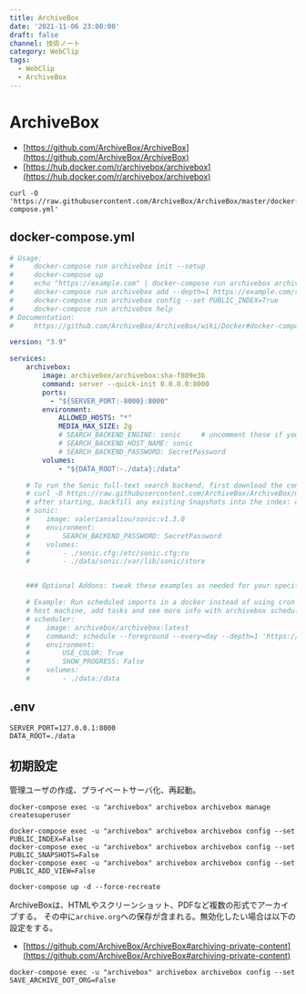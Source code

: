 ```yaml
---
title: ArchiveBox
date: '2021-11-06 23:00:00'
draft: false
channel: 技術ノート
category: WebClip
tags:
  - WebClip
  - ArchiveBox
---
```

# ArchiveBox

- [https://github.com/ArchiveBox/ArchiveBox](https://github.com/ArchiveBox/ArchiveBox)
- [https://hub.docker.com/r/archivebox/archivebox](https://hub.docker.com/r/archivebox/archivebox)

```shell
curl -O 'https://raw.githubusercontent.com/ArchiveBox/ArchiveBox/master/docker-compose.yml'
```

## docker-compose.yml

```yaml
# Usage:
#     docker-compose run archivebox init --setup
#     docker-compose up
#     echo "https://example.com" | docker-compose run archivebox archivebox add
#     docker-compose run archivebox add --depth=1 https://example.com/some/feed.rss
#     docker-compose run archivebox config --set PUBLIC_INDEX=True
#     docker-compose run archivebox help
# Documentation:
#     https://github.com/ArchiveBox/ArchiveBox/wiki/Docker#docker-compose

version: "3.9"

services:
    archivebox:
        image: archivebox/archivebox:sha-f809e3b
        command: server --quick-init 0.0.0.0:8000
        ports:
          - "${SERVER_PORT:-8000}:8000"
        environment:
            ALLOWED_HOSTS: "*"
            MEDIA_MAX_SIZE: 2g
            # SEARCH_BACKEND_ENGINE: sonic     # uncomment these if you enable sonic below
            # SEARCH_BACKEND_HOST_NAME: sonic
            # SEARCH_BACKEND_PASSWORD: SecretPassword
        volumes:
            - "${DATA_ROOT:-./data}:/data"

    # To run the Sonic full-text search backend, first download the config file to sonic.cfg
    # curl -O https://raw.githubusercontent.com/ArchiveBox/ArchiveBox/master/etc/sonic.cfg
    # after starting, backfill any existing Snapshots into the index: docker-compose run archivebox update --index-only
    # sonic:
    #    image: valeriansaliou/sonic:v1.3.0
    #    environment:
    #        SEARCH_BACKEND_PASSWORD: SecretPassword
    #    volumes:
    #        - ./sonic.cfg:/etc/sonic.cfg:ro
    #        - ./data/sonic:/var/lib/sonic/store


    ### Optional Addons: tweak these examples as needed for your specific use case

    # Example: Run scheduled imports in a docker instead of using cron on the
    # host machine, add tasks and see more info with archivebox schedule --help
    # scheduler:
    #    image: archivebox/archivebox:latest
    #    command: schedule --foreground --every=day --depth=1 'https://getpocket.com/users/USERNAME/feed/all'
    #    environment:
    #        USE_COLOR: True
    #        SHOW_PROGRESS: False
    #    volumes:
    #        - ./data:/data
```

## .env

```env
SERVER_PORT=127.0.0.1:8000
DATA_ROOT=./data
```

## 初期設定

管理ユーザの作成、プライベートサーバ化、再起動。

```shell
docker-compose exec -u "archivebox" archivebox archivebox manage createsuperuser

docker-compose exec -u "archivebox" archivebox archivebox config --set PUBLIC_INDEX=False
docker-compose exec -u "archivebox" archivebox archivebox config --set PUBLIC_SNAPSHOTS=False
docker-compose exec -u "archivebox" archivebox archivebox config --set PUBLIC_ADD_VIEW=False

docker-compose up -d --force-recreate
```

ArchiveBoxは、HTMLやスクリーンショット、PDFなど複数の形式でアーカイブする。
その中に`archive.org`への保存が含まれる。無効化したい場合は以下の設定をする。

- [https://github.com/ArchiveBox/ArchiveBox#archiving-private-content](https://github.com/ArchiveBox/ArchiveBox#archiving-private-content)

```shell
docker-compose exec -u "archivebox" archivebox archivebox config --set SAVE_ARCHIVE_DOT_ORG=False
```

